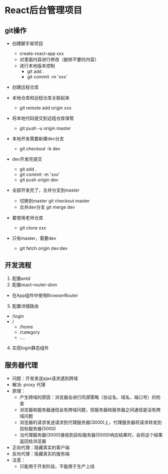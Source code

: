 # React后台管理项目
## git操作
* 创建脚手架项目
  * create-react-app xxx
  * 对里面内容进行修改（删除不要的内容）
  * 进行本地版本控制
    * git add .
    * git commit -m 'xxx'
* 创建远程仓库
* 本地仓库和远程仓库关联起来
  * git remote add origin xxx
* 将本地代码提交到远程仓库保管
  * git push -u origin master
* 本地开发需要新建dev分支
  * git checkout -b dev
* dev开发完提交
  * git add .
  * git commit -m 'xxx'
  * git push origin dev
* 全部开发完了，合并分支到master
  * 切换到master  git checkout master
  * 合并dev分支 git merge dev

* 要使用老师仓库
  * git clone xxx
* 只有master，需要dev
  * git fetch origin dev:dev  
  
## 开发流程
1. 配置antd  
2. 配置react-router-dom
  * 在App组件中使用BrowserRouter
3. 配置详细路由
  * /login
  * / 
    * /home
    * /category
    * ....
4. 实现login静态组件

## 服务器代理
* 问题：开发发送ajax请求遇到跨域    
* 解决: proxy 代理
* 原理：
  * 产生跨域的原因：浏览器会进行同源策略（协议名、域名、端口号）的检查
  * 浏览器和服务器通信会有跨域问题，但服务器和服务器之间通信是没有跨域问题
  * 浏览器的请求发送请求到代理服务器(3000)上，代理服务器将请求转发到目标服务器(5000)
  * 当代理服务器(3000)接收到目标服务器(5000)响应结果时，会将这个结果返回给浏览器
* 正向代理：隐藏真实的客户端
* 反向代理：隐藏真实的服务端
* 注意：
  * 只能用于开发阶段，不能用于生产上线
